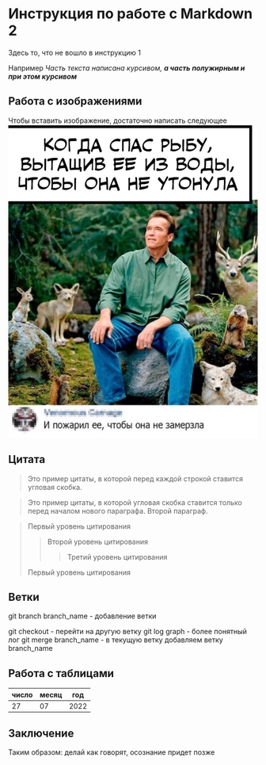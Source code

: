 # Инструкция по работе с Markdown 2

Здесь то, что не вошло в инструкцию 1

Например _Часть текста написана курсивом, **а часть полужирным и при этом курсивом**_

## Работа с изображениями

Чтобы вставить изображение, достаточно написать следующее
![Благодать](efGs31ZcYy4.jpg)

## Цитата

>Это пример цитаты,
>в которой перед каждой строкой
>ставится угловая скобка.

>Это пример цитаты,
в которой угловая скобка
ставится только перед началом нового параграфа.
>Второй параграф.

> Первый уровень цитирования
>> Второй уровень цитирования
>>> Третий уровень цитирования
>
>Первый уровень цитирования

## Ветки
git branch branch_name - добавление ветки

git checkout - перейти на другую ветку
git log graph - более понятный лог
git merge branch_name - в текущую ветку добавляем ветку branch_name

## Работа с таблицами

| число | месяц | год |
| ----- | ---- | --- |
| 27 | 07 | 2022 |

## Заключение

Таким образом: делай как говорят, осознание придет позже
